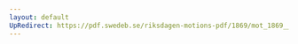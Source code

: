 ```yaml
---
layout: default
UpRedirect: https://pdf.swedeb.se/riksdagen-motions-pdf/1869/mot_1869__fk__00025/mot_1869__fk__00025_001.pdf
---
```

